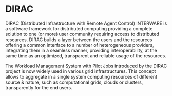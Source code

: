 DIRAC
=====

DIRAC (Distributed Infrastructure with Remote Agent Control) INTERWARE is a software framework for distributed computing providing a complete solution to one (or more) user community requiring access to distributed resources. DIRAC builds a layer between the users and the resources offering a common interface to a number of heterogeneous providers, integrating them in a seamless manner, providing interoperability, at the same time as an optimized, transparent and reliable usage of the resources.

The Workload Management System with Pilot Jobs introduced by the DIRAC project is now widely used in various grid infrastructures. This concept allows to aggregate in a single system computing resources of different source & nature, such as computational grids, clouds or clusters, transparently for the end users.

